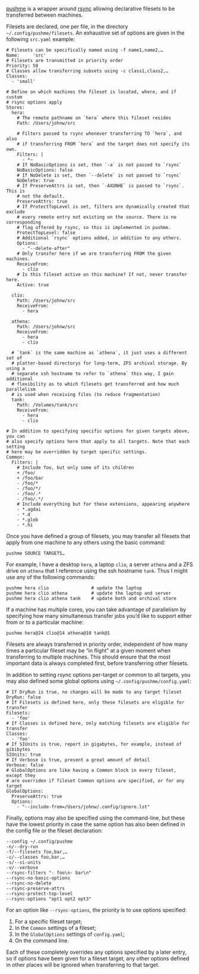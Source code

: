 [pushme](https://github.com/jwiegley/pushme) is a wrapper around
[rsync](https://en.wikipedia.org/wiki/Rsync) allowing declarative filesets to
be transferred between machines.

Filesets are declared, one per file, in the directory
`~/.config/pushme/filesets`. An exhaustive set of options are given in the
following `src.yaml` example:

```
# Filesets can be specifically named using -f name1,name2,…
Name:     'src'
# Filesets are transmitted in priority order
Priority: 50
# Classes allow transferring subsets using -c class1,class2,…
Classes:
  - 'small'

# Define on which machines the fileset is located, where, and if custom
# rsync options apply
Stores:
  hera:
    # The remote pathname on `hera` where this fileset resides
    Path: /Users/johnw/src

    # Filters passed to rsync whenever transferring TO `hera`, and also
    # if transferring FROM `hera` and the target does not specify its own.
    Filters: |
      - *~
    # If NoBasicOptions is set, then `-a` is not passed to `rsync`
    NoBasicOptions: false
    # If NoDelete is set, then `--delete` is not passed to `rsync`
    NoDelete: true
    # If PreserveAttrs is set, then `-AXUNHE` is passed to `rsync`. This is
    # not the default.
    PreserveAttrs: true
    # If ProtectTopLevel is set, filters are dynamically created that exclude
    # every remote entry not existing on the source. There is no corresponding
    # flag offered by rsync, so this is implemented in pushme.
    ProtectTopLevel: false
    # Additional `rsync` options added, in addition to any others.
    Options:
      - "--delete-after"
    # Only transfer here if we are transferring FROM the given machines.
    ReceiveFrom:
      - clio
    # Is this fileset active on this machine? If not, never transfer here.
    Active: true

  clio:
    Path: /Users/johnw/src
    ReceiveFrom:
      - hera

  athena:
    Path: /Users/johnw/src
    ReceiveFrom:
      - hera
      - clio

  # `tank` is the same machine as `athena`, it just uses a different set of
  # platter-based directorys for long-term, ZFS archival storage. By using a
  # separate ssh hostname to refer to `athena` this way, I gain additional
  # flexibility as to which filesets get transferred and how much parallelism
  # is used when receiving files (to reduce fragmentation)
  tank:
    Path: /Volumes/tank/src
    ReceiveFrom:
      - hera
      - clio

# In addition to specifying specific options for given targets above, you can
# also specify options here that apply to all targets. Note that each setting
# here may be overridden by target specific settings.
Common:
  Filters: |
    # Include foo, but only some of its children
    + /foo/
    + /foo/bar
    - /foo/*
    - /foo/*/
    - /foo/.*
    - /foo/.*/
    # Include everything but for these extensions, appearing anywhere
    - *.agdai
    - *.d
    - *.glob
    - *.hi
```

Once you have defined a group of filesets, you may transfer all filesets that
apply from one machine to any others using the basic command:

    pushme SOURCE TARGETS…
    
For example, I have a desktop `hera`, a laptop `clio`, a server `athena` and a
ZFS drive on `athena` that I reference using the ssh hostname `tank`. Thus I
might use any of the following commands:

    pushme hera clio                # update the laptop
    pushme hera clio athena         # update the laptop and server
    pushme hera clio athena tank    # update both and archival store

If a machine has multiple cores, you can take advantage of parallelism by
specifying how many simultaneous transfer jobs you’d like to support either
from or to a particular machine:

    pushme hera@24 clio@14 athena@10 tank@1

Filesets are always transferred in priority order, independent of how many
times a particular fileset may be “in flight” at a given moment when
transferring to multiple machines. This should ensure that the most important
data is always completed first, before transferring other filesets.

In addition to setting rsync options per-target or common to all targets, you
may also defined some global options using `~/.config/pushme/config.yaml`:

```
# If DryRun is true, no changes will be made to any target fileset
DryRun: false
# If Filesets is defined here, only these filesets are eligible for transfer
Filesets:
  - 'foo'
# If Classes is defined here, only matching filesets are eligible for transfer
Classes:
  - 'foo'
# If SIUnits is true, report in gigabytes, for example, instead of gibibytes
SIUnits: true
# If Verbose is true, present a great amount of detail
Verbose: false
# GlobalOptions are like having a Common block in every fileset, except they
# are overriden if fileset Common options are specified, or for any target
GlobalOptions:
  PreserveAttrs: true
  Options:
    - "--include-from=/Users/johnw/.config/ignore.lst"
```

Finally, options may also be specified using the command-line, but these have
the lowest priority in case the same option has also been defined in the
config file or the fileset declaration:

```
--config ~/.config/pushme
-n/--dry-run
-f/--filesets foo,bar,…
-c/--classes foo,bar,…
-s/--si-units
-v/--verbose
--rsync-filters "- foo\n- bar\n"
--rsync-no-basic-options
--rsync-no-delete
--rsync-preserve-attrs
--rsync-protect-top-level
--rsync-options "opt1 opt2 opt3"
```

For an option like `--rsync-options`, the priority is to use options specified:

1. For a specific fileset target;
2. In the `Common` settings of a fileset;
3. In the `GlobalOptions` settings of `config.yaml`;
4. On the command line.

Each of these completely overrides any options specified by a later entry, so
if options have been given for a fileset target, any other options defined in
other places will be ignored when transferring to that target.
